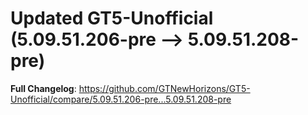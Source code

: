 # Updated GT5-Unofficial (5.09.51.206-pre -->  5.09.51.208-pre)
**Full Changelog**: https://github.com/GTNewHorizons/GT5-Unofficial/compare/5.09.51.206-pre...5.09.51.208-pre

